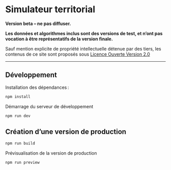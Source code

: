 # Simulateur territorial

**Version beta – ne pas diffuser.**

**Les données et algorithmes inclus sont des versions de test, et n’ont pas vocation à être représentatifs de la version finale.**

Sauf mention explicite de propriété intellectuelle détenue par des tiers, les contenus de ce site sont proposés sous [Licence Ouverte Version 2.0](https://www.etalab.gouv.fr/licence-ouverte-open-licence/)

---

## Développement

Installation des dépendances :

```bash
npm install
```

Démarrage du serveur de développement

```bash
npm run dev
```

## Création d’une version de production

```bash
npm run build
```

Prévisualisation de la version de production

```bash
npm run preview
```
